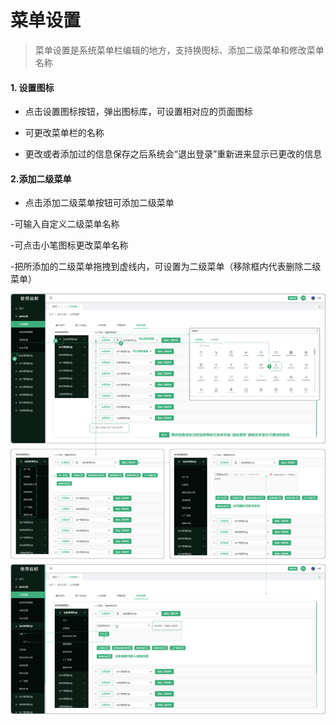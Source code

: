# 菜单设置

> 菜单设置是系统菜单栏编辑的地方，支持换图标、添加二级菜单和修改菜单名称

#### 1. 设置图标
 
* 点击设置图标按钮，弹出图标库，可设置相对应的页面图标

* 可更改菜单栏的名称
 
* 更改或者添加过的信息保存之后系统会“退出登录”重新进来显示已更改的信息

#### 2.添加二级菜单

* 点击添加二级菜单按钮可添加二级菜单

 -可输入自定义二级菜单名称

 -可点击小笔图标更改菜单名称

 -把所添加的二级菜单拖拽到虚线内，可设置为二级菜单（移除框内代表删除二级菜单）


![如图所示](../../file/cdsz.png)
